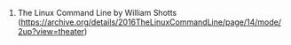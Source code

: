 1. The Linux Command Line by William Shotts (https://archive.org/details/2016TheLinuxCommandLine/page/14/mode/2up?view=theater) 